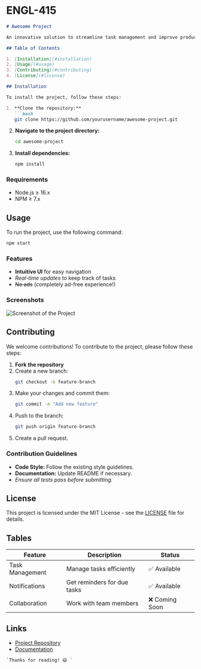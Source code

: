 # ENGL-415
```markdown
# Awesome Project

An innovative solution to streamline task management and improve productivity. This project helps users organize their tasks efficiently with an intuitive interface.

## Table of Contents

1. [Installation](#installation)
2. [Usage](#usage)
3. [Contributing](#contributing)
4. [License](#license)

## Installation

To install the project, follow these steps:

1. **Clone the repository:**
   ```bash
   git clone https://github.com/yourusername/awesome-project.git
   ```

2. **Navigate to the project directory:**
   ```bash
   cd awesome-project
   ```

3. **Install dependencies:**
   ```bash
   npm install
   ```

### Requirements

- Node.js ≥ 16.x
- NPM ≥ 7.x

## Usage

To run the project, use the following command:

```bash
npm start
```

### Features

- **Intuitive UI** for easy navigation
- _Real-time updates_ to keep track of tasks
- ~~No ads~~ (completely ad-free experience!)

### Screenshots

![Screenshot of the Project](https://example.com/screenshot.png)

## Contributing

We welcome contributions! To contribute to the project, please follow these steps:

1. **Fork the repository**
2. Create a new branch:
   ```bash
   git checkout -b feature-branch
   ```
3. Make your changes and commit them:
   ```bash
   git commit -m "Add new feature"
   ```
4. Push to the branch:
   ```bash
   git push origin feature-branch
   ```
5. Create a pull request.

### Contribution Guidelines

- **Code Style:** Follow the existing style guidelines.
- **Documentation:** Update README if necessary.
- _Ensure all tests pass before submitting._

## License

This project is licensed under the MIT License - see the [LICENSE](LICENSE) file for details.

## Tables

| Feature        | Description                     | Status        |
|----------------|---------------------------------|---------------|
| Task Management| Manage tasks efficiently        | ✅ Available  |
| Notifications   | Get reminders for due tasks    | ✅ Available  |
| Collaboration   | Work with team members         | ❌ Coming Soon|

## Links

- [Project Repository](https://github.com/yourusername/awesome-project)
- [Documentation](https://awesomeproject.docs.com)
```
`Thanks for reading! 😄 `

